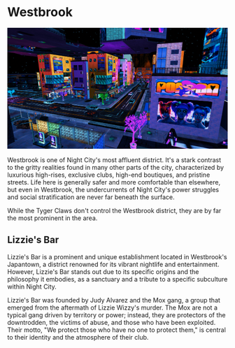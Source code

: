 # Westbrook

![Westbrook photo](https://raw.githubusercontent.com/zer0db/cnc-lore/refs/heads/main/neighborhoods/images/westbrook.png)

Westbrook is one of Night City's most affluent district. It's a stark contrast to the gritty realities found in many other parts of the city, characterized by luxurious high-rises, exclusive clubs, high-end boutiques, and pristine streets. Life here is generally safer and more comfortable than elsewhere, but even in Westbrook, the undercurrents of Night City's power struggles and social stratification are never far beneath the surface.

While the Tyger Claws don't control the Westbrook district, they are by far the most prominent in the area.

## Lizzie's Bar

Lizzie's Bar is a prominent and unique establishment located in Westbrook's Japantown, a district renowned for its vibrant nightlife and entertainment. However, Lizzie's Bar stands out due to its specific origins and the philosophy it embodies, as a sanctuary and a tribute to a specific subculture within Night City.

Lizzie's Bar was founded by Judy Alvarez and the Mox gang, a group that emerged from the aftermath of Lizzie Wizzy's murder. The Mox are not a typical gang driven by territory or power; instead, they are protectors of the downtrodden, the victims of abuse, and those who have been exploited. Their motto, "We protect those who have no one to protect them," is central to their identity and the atmosphere of their club.
